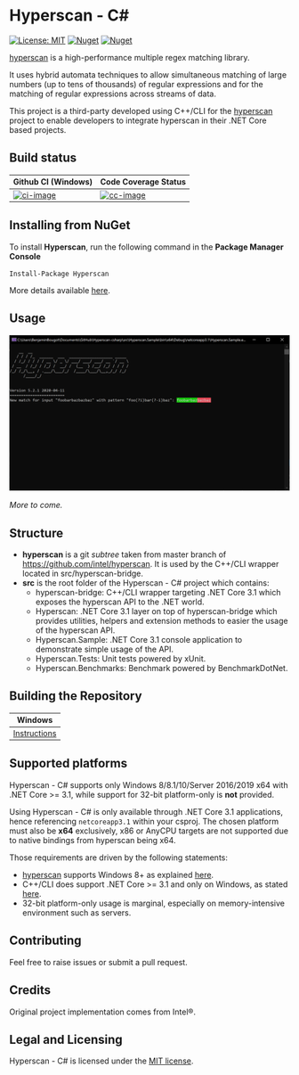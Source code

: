 # Hyperscan - C#
[![License: MIT](https://img.shields.io/badge/License-MIT-yellow.svg)](https://github.com/bbougot/Hyperscan-csharp/blob/master/LICENSE) [![Nuget](https://img.shields.io/nuget/v/Hyperscan)](https://www.nuget.org/packages/Hyperscan/) [![Nuget](https://img.shields.io/nuget/dt/Hyperscan)](https://www.nuget.org/packages/Hyperscan/)

[hyperscan](https://github.com/intel/hyperscan) is a high-performance multiple regex matching library.

It uses hybrid automata techniques to allow simultaneous matching of large numbers (up to tens of thousands) of regular expressions and for the matching of regular expressions across streams of data.

This project is a third-party developed using C++/CLI for the [hyperscan](https://github.com/intel/hyperscan) project to enable developers to integrate hyperscan in their .NET Core based projects.

## Build status

| Github CI (Windows)                                | Code Coverage Status     |
| :------------------------------------------------- | :----------------------- |
| [![ci-image][]][ci-site]                   | [![cc-image][]][cc-site] |

[ci-image]: https://github.com/bbougot/Hyperscan-csharp/workflows/Build%20%26%20Test/badge.svg
[ci-site]: https://github.com/bbougot/Hyperscan-csharp/actions?query=workflow%3A%22Build+%26+Test%22
[cc-image]: https://codecov.io/gh/bbougot/Hyperscan-csharp/branch/master/graph/badge.svg
[cc-site]: https://codecov.io/gh/bbougot/Hyperscan-csharp

## Installing from NuGet

To install **Hyperscan**, run the following command in the **Package Manager Console**

```
Install-Package Hyperscan
```

More details available [here](https://www.nuget.org/packages/Hyperscan/).

## Usage

[<img src="assets/sample.png" width="650"/>](sample.png)

*More to come.*

## Structure
* **hyperscan** is a git *subtree* taken from master branch of https://github.com/intel/hyperscan. It is used by the C++/CLI wrapper located in src/hyperscan-bridge.
* **src** is the root folder of the Hyperscan - C# project which contains:
  * hyperscan-bridge: C++/CLI wrapper targeting .NET Core 3.1 which exposes the hyperscan API to the .NET world.
  * Hyperscan: .NET Core 3.1 layer on top of hyperscan-bridge which provides utilities, helpers and extension methods to easier the usage of the hyperscan API.
  * Hyperscan.Sample: .NET Core 3.1 console application to demonstrate simple usage of the API.
  * Hyperscan.Tests: Unit tests powered by xUnit.
  * Hyperscan.Benchmarks: Benchmark powered by BenchmarkDotNet.

## Building the Repository

| Windows                    |
|----------------------------|
| [Instructions][bd-windows] |

[bd-windows]: https://github.com/bbougot/Hyperscan-csharp/blob/master/docs/building/windows-core.md

## Supported platforms
Hyperscan - C# supports only Windows 8/8.1/10/Server 2016/2019 x64 with .NET Core >= 3.1, while support for 32-bit platform-only is **not** provided.

Using Hyperscan - C# is only available through .NET Core 3.1 applications, hence referencing `netcoreapp3.1` within your csproj. The chosen platform must also be **x64** exclusively, x86 or AnyCPU targets are not supported due to native bindings from hyperscan being x64.

Those requirements are driven by the following statements:
* [hyperscan](https://github.com/intel/hyperscan) supports Windows 8+ as explained [here](http://intel.github.io/hyperscan/dev-reference/getting_started.html#software).
* C++/CLI does support .NET Core >= 3.1 and only on Windows, as stated [here](https://devblogs.microsoft.com/cppblog/the-future-of-cpp-cli-and-dotnet-core-3/).
* 32-bit platform-only usage is marginal, especially on memory-intensive environment such as servers.

## Contributing
Feel free to raise issues or submit a pull request.

## Credits
Original project implementation comes from Intel®.

## Legal and Licensing

Hyperscan - C# is licensed under the [MIT license][].

[MIT license]: https://github.com/bbougot/Hyperscan-csharp/blob/master/LICENSE